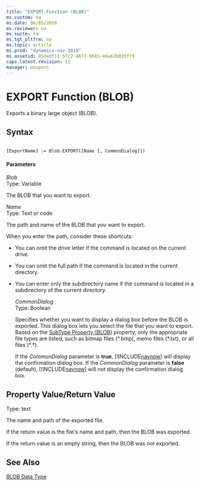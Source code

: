 ```yaml
---
title: "EXPORT Function (BLOB)"
ms.custom: na
ms.date: 06/05/2016
ms.reviewer: na
ms.suite: na
ms.tgt_pltfrm: na
ms.topic: article
ms.prod: "dynamics-nav-2018"
ms.assetid: 85dedf11-5fc2-4677-b683-e6a63b035ff9
caps.latest.revision: 11
manager: edupont
---
```

# EXPORT Function (BLOB)
Exports a binary large object \(BLOB\).  
  
## Syntax  
  
```  
  
[ExportName] := Blob.EXPORT([Name [, CommonDialog]])  
```  
  
#### Parameters  
 *Blob*  
 Type: Variable  
  
 The BLOB that you want to export.  
  
 *Name*  
 Type: Text or code  
  
 The path and name of the BLOB that you want to export.  
  
 When you enter the path, consider these shortcuts:  
  
- You can omit the drive letter if the command is located on the current drive.  
  
- You can omit the full path if the command is located in the current directory.  
  
- You can enter only the subdirectory name if the command is located in a subdirectory of the current directory.  
  
  *CommonDialog*  
  Type: Boolean  
  
  Specifies whether you want to display a dialog box before the BLOB is exported. This dialog box lets you select the file that you want to export. Based on the [SubType Property \(BLOB\)](SubType-Property--BLOB-.md) property, only the appropriate file types are listed, such as bitmap files \(\*.bmp\), memo files \(\*.txt\), or all files \(\*.\*\).  
  
  If the *CommonDialog* parameter is **true**, [!INCLUDE[navnow](includes/navnow_md.md)] will display the confirmation dialog box. If the *CommonDialog* parameter is **false** \(default\), [!INCLUDE[navnow](includes/navnow_md.md)] will not display the confirmation dialog box.  
  
## Property Value/Return Value  
 Type: text  
  
 The name and path of the exported file.  
  
 If the return value is the file's name and path, then the BLOB was exported.  
  
 If the return value is an empty string, then the BLOB was not exported.  
  
## See Also  
 [BLOB Data Type](BLOB-Data-Type.md)